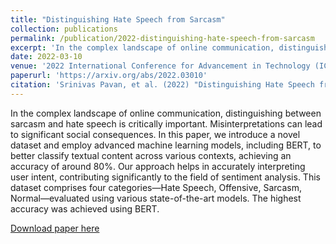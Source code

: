 ```yaml
---
title: "Distinguishing Hate Speech from Sarcasm"
collection: publications
permalink: /publication/2022-distinguishing-hate-speech-from-sarcasm
excerpt: 'In the complex landscape of online communication, distinguishing between sarcasm and hate speech is critically important. Misinterpretations can lead to significant social consequences. In this paper, we introduce a novel dataset and employ advanced machine learning models, including BERT, to better classify textual content across various contexts, achieving an accuracy of around 80%. Our approach helps in accurately interpreting user intent, contributing significantly to the field of sentiment analysis.'
date: 2022-03-10
venue: '2022 International Conference for Advancement in Technology (ICONAT)'
paperurl: 'https://arxiv.org/abs/2022.03010'
citation: 'Srinivas Pavan, et al. (2022) "Distinguishing Hate Speech from Sarcasm" in Proceedings of the 2022 International Conference for Advancement in Technology (ICONAT).'
---
```

In the complex landscape of online communication, distinguishing between sarcasm and hate speech is critically important. Misinterpretations can lead to significant social consequences. In this paper, we introduce a novel dataset and employ advanced machine learning models, including BERT, to better classify textual content across various contexts, achieving an accuracy of around 80%. Our approach helps in accurately interpreting user intent, contributing significantly to the field of sentiment analysis. This dataset comprises four categories—Hate Speech, Offensive, Sarcasm, Normal—evaluated using various state-of-the-art models. The highest accuracy was achieved using BERT.

[Download paper here](https://ieeexplore.ieee.org/document/9726093)
